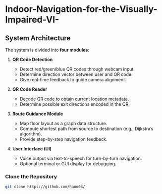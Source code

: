 # Indoor-Navigation-for-the-Visually-Impaired-VI-

## System Architecture

The system is divided into **four modules**:

1. **QR Code Detection**  
   - Detect red/green/blue QR codes through webcam input.  
   - Determine direction vector between user and QR code.  
   - Give real-time feedback to guide camera alignment.

2. **QR Code Reader**  
   - Decode QR code to obtain current location metadata.  
   - Determine possible exit directions encoded in the QR.

3. **Route Guidance Module**  
   - Map floor layout as a graph data structure.  
   - Compute shortest path from source to destination (e.g., Dijkstra’s algorithm).  
   - Provide step-by-step navigation feedback.

4. **User Interface (UI)**  
   - Voice output via text-to-speech for turn-by-turn navigation.  
   - Optional terminal or GUI display for debugging.

### Clone the Repository

```bash
git clone https://github.com/haoo04/
